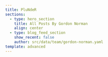 ```yaml
---
title: PluNdeR
sections:
  - type: hero_section
    title: All Posts By Gordon Norman
    align: center
  - type: blog_feed_section
    show_recent: false
    author: src/data/team/gordon-norman.yaml
template: advanced
---
```

